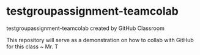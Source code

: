 # testgroupassignment-teamcolab
testgroupassignment-teamcolab created by GitHub Classroom


This repository will serve as a demonstration on how to collab with GitHub for this class ~ Mr. T
